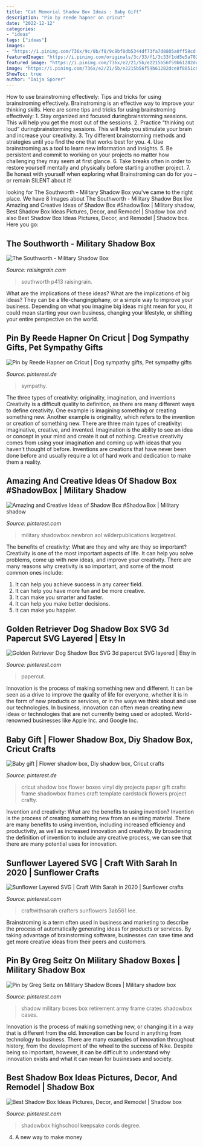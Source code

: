 ```yaml
---
title: "Cat Memorial Shadow Box Ideas : Baby Gift"
description: "Pin by reede hapner on cricut"
date: "2022-12-12"
categories:
- "ideas"
tags: ["ideas"]
images:
- "https://i.pinimg.com/736x/9c/8b/f8/9c8bf8db5344df73fa7d8805a0ff58cd--shadowbox-ideas-cricut-vinyl.jpg"
featuredImage: "https://i.pinimg.com/originals/3c/33/f1/3c33f1dd5e5a702f98df4cbf957a499e.jpg"
featured_image: "https://i.pinimg.com/736x/e2/21/5b/e2215b56f59b61282dce8f8851c0e3c8.jpg"
image: "https://i.pinimg.com/736x/e2/21/5b/e2215b56f59b61282dce8f8851c0e3c8.jpg"
ShowToc: true
author: "Daija Sporer"
---
```



How to use brainstroming effectively: Tips and tricks for using brainstroming effectively.
Brainstroming is an effective way to improve your thinking skills. Here are some tips and tricks for using brainstroming effectively: 1. Stay organized and focused duringbrainstorming sessions. This will help you get the most out of the sessions. 2. Practice “thinking out loud” duringbrainstorming sessions. This will help you stimulate your brain and increase your creativity. 3. Try different brainstorming methods and strategies until you find the one that works best for you. 4. Use brainstroming as a tool to learn new information and insights. 5. Be persistent and commit to working on your projects no matter how challenging they may seem at first glance. 6. Take breaks often in order to restore yourself mentally and physically before starting another project. 7. Be honest with yourself when exploring what Brainstroming can do for you – or remain SILENT about it!

	

		
looking for The Southworth - Military Shadow Box you've came to the right place. We have 8 Images about The Southworth - Military Shadow Box like Amazing and Creative Ideas of Shadow Box #ShadowBox | Military shadow, Best Shadow Box Ideas Pictures, Decor, and Remodel | Shadow box and also Best Shadow Box Ideas Pictures, Decor, and Remodel | Shadow box. Here you go:
		
    
## The Southworth - Military Shadow Box

<img loading=lazy src="http://www.raisingrain.com/uploads/2/1/2/9/21291404/s276376470948382617_p413_i1_w2560.jpeg" onerror="this.onerror=null;this.src='https://tse2.mm.bing.net/th?id=OIP.fcGGjbBK4O6uz5h_LNOFXAHaE8&amp;pid=15.1';" alt="The Southworth - Military Shadow Box">

_Source: raisingrain.com_

>southworth p413 raisingrain. 

	

What are the implications of these ideas?
What are the implications of big ideas? They can be a life-changingiphany, or a simple way to improve your business. Depending on what you imagine big ideas might mean for you, it could mean starting your own business, changing your lifestyle, or shifting your entire perspective on the world.

    
## Pin By Reede Hapner On Cricut | Dog Sympathy Gifts, Pet Sympathy Gifts

<img loading=lazy src="https://i.pinimg.com/736x/7d/ae/6f/7dae6f797562d9f15533049d16d71b54.jpg" onerror="this.onerror=null;this.src='https://tse4.mm.bing.net/th?id=OIP.Gd5QVzUSPrGN4CiYipHB1gHaLg&amp;pid=15.1';" alt="Pin by Reede Hapner on Cricut | Dog sympathy gifts, Pet sympathy gifts">

_Source: pinterest.de_

>sympathy. 

	

The three types of creativity: originality, imagination, and inventions
Creativity is a difficult quality to definition, as there are many different ways to define creativity. One example is imagining something or creating something new. Another example is originality, which refers to the invention or creation of something new. 
There are three main types of creativity: imaginative, creative, and invented. Imagination is the ability to see an idea or concept in your mind and create it out of nothing. Creative creativity comes from using your imagination and coming up with ideas that you haven’t thought of before. Inventions are creations that have never been done before and usually require a lot of hard work and dedication to make them a reality.

    
## Amazing And Creative Ideas Of Shadow Box #ShadowBox | Military Shadow

<img loading=lazy src="https://i.pinimg.com/originals/87/e9/d2/87e9d28ebb8b4fbb3a76b2d2e818f3e8.jpg" onerror="this.onerror=null;this.src='https://tse3.mm.bing.net/th?id=OIP.ekPPux8f-Fd_sNOm6qGELAHaJ4&amp;pid=15.1';" alt="Amazing and Creative Ideas of Shadow Box #ShadowBox | Military shadow">

_Source: pinterest.com_

>military shadowbox newbron aol wilderpublications lezgetreal. 

	

The benefits of creativity: What are they and why are they so important?
Creativity is one of the most important aspects of life. It can help you solve problems, come up with new ideas, and improve your creativity. There are many reasons why creativity is so important, and some of the most common ones include: 
1) It can help you achieve success in any career field.
2) It can help you have more fun and be more creative. 
3) It can make you smarter and faster. 
4) It can help you make better decisions. 
5) It can make you happier.

    
## Golden Retriever Dog Shadow Box SVG 3d Papercut SVG Layered | Etsy In

<img loading=lazy src="https://i.pinimg.com/736x/e2/21/5b/e2215b56f59b61282dce8f8851c0e3c8.jpg" onerror="this.onerror=null;this.src='https://tse3.mm.bing.net/th?id=OIP.L4-csz72R9orUKLMCBT_pgHaHa&amp;pid=15.1';" alt="Golden Retriever Dog Shadow Box SVG 3d papercut SVG layered | Etsy in">

_Source: pinterest.com_

>papercut. 

	

Innovation is the process of making something new and different. It can be seen as a drive to improve the quality of life for everyone, whether it is in the form of new products or services, or in the ways we think about and use our technologies. In business, innovation can often mean creating new ideas or technologies that are not currently being used or adopted. World-renowned businesses like Apple Inc. and Google Inc.

    
## Baby Gift | Flower Shadow Box, Diy Shadow Box, Cricut Crafts

<img loading=lazy src="https://i.pinimg.com/736x/9c/8b/f8/9c8bf8db5344df73fa7d8805a0ff58cd--shadowbox-ideas-cricut-vinyl.jpg" onerror="this.onerror=null;this.src='https://tse3.mm.bing.net/th?id=OIP.dyi-4KJIsc-SHH5vOPMdwQHaJ3&amp;pid=15.1';" alt="Baby gift | Flower shadow box, Diy shadow box, Cricut crafts">

_Source: pinterest.de_

>cricut shadow box flower boxes vinyl diy projects paper gift crafts frame shadowbox frames craft template cardstock flowers project crafty. 

	

Invention and creativity: What are the benefits to using invention?
Invention is the process of creating something new from an existing material. There are many benefits to using invention, including increased efficiency and productivity, as well as increased innovation and creativity. By broadening the definition of invention to include any creative process, we can see that there are many potential uses for innovation.

    
## Sunflower Layered SVG | Craft With Sarah In 2020 | Sunflower Crafts

<img loading=lazy src="https://i.pinimg.com/originals/1d/7c/4c/1d7c4cf3a9b565fd9dbd50a2de909e8b.png" onerror="this.onerror=null;this.src='https://tse1.mm.bing.net/th?id=OIP.2RrS01Bfkc39t0XDUdLJ6QHaLH&amp;pid=15.1';" alt="Sunflower Layered SVG | Craft With Sarah in 2020 | Sunflower crafts">

_Source: pinterest.com_

>craftwithsarah crafters sunflowers 3ab561 lee. 

	

Brainstroming is a term often used in business and marketing to describe the process of automatically generating ideas for products or services. By taking advantage of brainstorming software, businesses can save time and get more creative ideas from their peers and customers.

    
## Pin By Greg Seitz On Military Shadow Boxes | Military Shadow Box

<img loading=lazy src="https://i.pinimg.com/originals/8e/4a/f4/8e4af479e0c9001f144e6244564a584c.jpg" onerror="this.onerror=null;this.src='https://tse2.mm.bing.net/th?id=OIP.4GiRNgleEZ_g3pDQ2TTVqwHaFl&amp;pid=15.1';" alt="Pin by Greg Seitz on Military Shadow Boxes | Military shadow box">

_Source: pinterest.com_

>shadow military boxes box retirement army frame crates shadowbox cases. 

	

Innovation is the process of making something new, or changing it in a way that is different from the old. Innovation can be found in anything from technology to business. There are many examples of innovation throughout history, from the development of the wheel to the success of Nike. Despite being so important, however, it can be difficult to understand why innovation exists and what it can mean for businesses and society.

    
## Best Shadow Box Ideas Pictures, Decor, And Remodel | Shadow Box

<img loading=lazy src="https://i.pinimg.com/originals/3c/33/f1/3c33f1dd5e5a702f98df4cbf957a499e.jpg" onerror="this.onerror=null;this.src='https://tse1.mm.bing.net/th?id=OIP.mwiSxtFme01ShBitfSgPcAHaJ4&amp;pid=15.1';" alt="Best Shadow Box Ideas Pictures, Decor, and Remodel | Shadow box">

_Source: pinterest.com_

>shadowbox highschool keepsake cords degree. 

	

4. A new way to make money 

